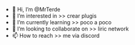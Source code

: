 - 👋 Hi, I’m @MrTerde 
- 👀 I’m interested in >> crear plugis
- 🌱 I’m currently learning >> poco a poco
- 💞️ I’m looking to collaborate on >> liric network
- 📫 How to reach >> me via discord

<!---
MrTerde/MrTerde is a ✨ special ✨ repository because its `README.md` (this file) appears on your GitHub profile.
You can click the Preview link to take a look at your changes.
--->
